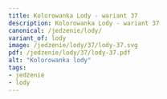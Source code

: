```yaml
---
title: Kolorowanka Lody - wariant 37
description: Kolorowanka Lody - wariant 37
canonical: /jedzenie/lody/
variant_of: lody
image: /jedzenie/lody/37/lody-37.svg
pdf: /jedzenie/lody/37/lody-37.pdf
alt: "Kolorowanka lody"
tags:
- jedzenie
- lody
---
```

